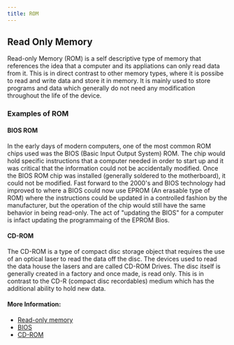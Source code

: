 ```yaml
---
title: ROM
---
```

## Read Only Memory

Read-only Memory (ROM) is a self descriptive type of memory that references the idea that a computer and its appliations can only read data from it. This is in direct contrast to other memory types, where it is possibe to read and write data and store it in memory. It is mainly used to store programs and data which generally do not need any modification throughout the life of the device.

### Examples of ROM 

#### BIOS ROM
In the early days of modern computers, one of the most common ROM chips used was the BIOS (Basic Input Output System) ROM.  The chip would hold specific instructions that a computer needed in order to start up and it was critical that the information could not be accidentally modified. Once the BIOS ROM chip was installed (generally soldered to the motherboard), it could not be modified. Fast forward to the 2000's and BIOS technology had improved to where a BIOS could now use EPROM (An erasable type of ROM) where the instructions could be updated in a controlled fashion by the manufacturer, but the operation of the chip would still have the same behavior in being read-only. The act of "updating the BIOS" for a computer is infact updating the programmaing of the EPROM Bios.

#### CD-ROM
The CD-ROM is a type of compact disc storage object that requires the use of an optical laser to read the data off the disc. The devices used to read the data house the lasers and are called CD-ROM Drives. The disc itself is generally created in a factory and once made, is read only. This is in contrast to the CD-R (compact disc recordables) medium which has the additional ability to hold new data.

<!-- The article goes here, in GitHub-flavored Markdown. Feel free to add YouTube videos, images, and CodePen/JSBin embeds  -->

#### More Information:
<!-- Please add any articles you think might be helpful to read before writing the article -->
- [Read-only memory](https://en.wikipedia.org/wiki/Read-only_memory)
- [BIOS](https://en.wikipedia.org/wiki/BIOS)
- [CD-ROM](https://en.wikipedia.org/wiki/CD-ROM)

